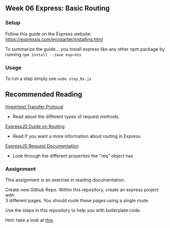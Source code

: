 ## **Week 06 Express:** Basic Routing

### Setup
Follow this guide on the Express website:
https://expressjs.com/en/starter/installing.html

To summarize the guide... you install express like any other npm package by   
running `npm install --save express`

### Usage
To run a step simply use  `node step_0x.js`

## Recommended Reading
[Hypertext Transfer Protocal](https://en.wikipedia.org/wiki/Hypertext_Transfer_Protocol#Request_methods)
- Read about the different types of request methods.

[ExpressJS Guide on Routing](https://expressjs.com/en/guide/routing.html)
- Read if you want a more information about routing in Express.

[ExpressJS Request Documentation](https://expressjs.com/en/4x/api.html#req)
- Look through the different properties the "req" object has


### Assignment
This assignment is an exercise in reading documentation.

Create new Github Repo. Within this repository, create an express project with    
3 different pages. You should route these pages using a single route.

Use the steps in this repository to help you with boilerplate code.

Hint: take a look at [this](https://expressjs.com/en/4x/api.html#req.params).

